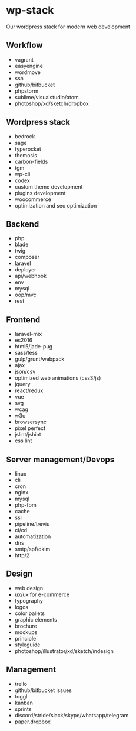 # wp-stack
Our wordpress stack for modern web development

## Workflow
* vagrant
* easyengine
* wordmove
* ssh
* github/bitbucket
* phpstorm
* sublime/visualstudio/atom
* photoshop/xd/sketch/dropbox

## Wordpress stack
* bedrock
* sage
* typerocket
* themosis
* carbon-fields
* tgm
* wp-cli
* codex
* custom theme development
* plugins development
* woocommerce
* optimization and seo optimization

## Backend
* php
* blade
* twig
* composer
* laravel
* deployer
* api/webhook
* env
* mysql
* oop/mvc
* rest

## Frontend
* laravel-mix
* es2016
* html5/jade-pug
* sass/less
* gulp/grunt/webpack
* ajax
* json/csv
* optimized web animations (css3/js)
* jquery
* react/redux
* vue
* svg
* wcag
* w3c
* browsersync
* pixel perfect
* jslint/jshint
* css lint

## Server management/Devops
* linux
* cli
* cron
* nginx
* mysql
* php-fpm
* cache
* ssl
* pipeline/trevis
* ci/cd
* automatization 
* dns
* smtp/spf/dkim
* http/2

## Design
* web design
* ux/ux for e-commerce
* typography
* logos
* color pallets
* graphic elements
* brochure
* mockups
* principle
* styleguide
* photoshop/illustrator/xd/sketch/indesign

## Management
* trello
* github/bitbucket issues
* toggl
* kanban
* sprints
* discord/stride/slack/skype/whatsapp/telegram
* paper.dropbox
